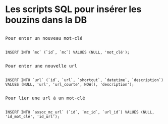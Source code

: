 <h1>Les scripts SQL pour insérer les bouzins dans la DB</h1>

<pre><p>Pour enter un nouveau mot-clé</p>
<code>INSERT INTO `mc` (`id`, `mc`) VALUES (NULL, 'mot_clé');</code><br></pre>

<pre><p>Pour enter une nouvelle url</p>
<code>INSERT INTO `url` (`id`, `url`, `shortcut`, `datetime`, `description`) VALUES (NULL, 'url', 'url_courte', NOW(), 'description');</code><br></pre>

<pre><p>Pour lier une url à un mot-clé</p>
<code>INSERT INTO `assoc_mc_url` (`id`, `mc_id`, `url_id`) VALUES (NULL, 'id_mot_clé', 'id_url');</code></pre>
